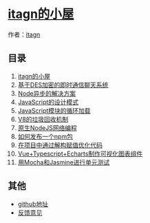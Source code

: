 ﻿# [itagn的小屋]()

作者：[itagn](https://github.com/itagn)

## 目录
1. [itagn的小屋](#README)
1. [基于DES加密的即时通信聊天系统](#docs/InstantMessageSystem)
1. [Node异步的解决方案](#docs/NodeAsync)
1. [JavaScript的设计模式](#docs/JavaScriptDesignPattern)
1. [JavaScript模块的循环加载](#docs/JavaScriptLoopLoad)
1. [V8的垃圾回收机制](#docs/V8GarbageCollection)
1. [原生NodeJS网络编程](#docs/NodeWeb)
1. [如何发布一个npm包](#docs/NpmPublish)
1. [在项目中通过解构赋值优化代码](#docs/ES6Destructuring)
1. [Vue+Typescript+Echarts制作可视化图表组件](#docs/EchartsComponent)
1. [用Mocha和Jasmine进行单元测试](#docs/UnitTest)

## 其他
- [github地址](http://github.com/itagn/blog/)
- [反馈意见](https://github.com/itagn/blog/issues)